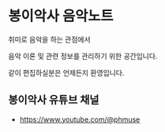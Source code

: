 # 봉이악사 음악노트

취미로 음악을 하는 관점에서

음악 이론 및 관련 정보를 관리하기 위한 공간입니다.

같이 편집하실분은 언제든지 환영입니다.


## 봉이악사 유튜브 채널

  * https://www.youtube.com/@phmuse

